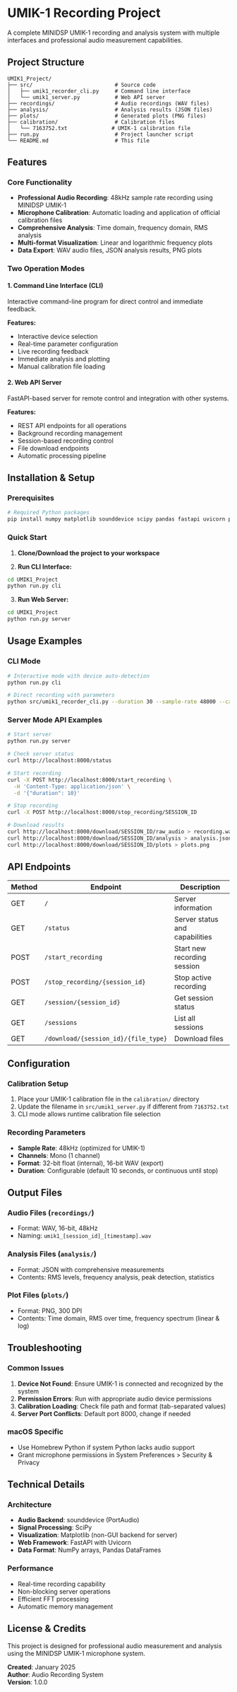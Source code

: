 # UMIK-1 Recording Project

A complete MINIDSP UMIK-1 recording and analysis system with multiple interfaces and professional audio measurement capabilities.

## Project Structure

```
UMIK1_Project/
├── src/                          # Source code
│   ├── umik1_recorder_cli.py     # Command line interface
│   └── umik1_server.py           # Web API server
├── recordings/                   # Audio recordings (WAV files)
├── analysis/                     # Analysis results (JSON files)
├── plots/                        # Generated plots (PNG files)
├── calibration/                  # Calibration files
│   └── 7163752.txt              # UMIK-1 calibration file
├── run.py                        # Project launcher script
└── README.md                     # This file
```

## Features

### Core Functionality
- **Professional Audio Recording**: 48kHz sample rate recording using MINIDSP UMIK-1
- **Microphone Calibration**: Automatic loading and application of official calibration files
- **Comprehensive Analysis**: Time domain, frequency domain, RMS analysis
- **Multi-format Visualization**: Linear and logarithmic frequency plots
- **Data Export**: WAV audio files, JSON analysis results, PNG plots

### Two Operation Modes

#### 1. Command Line Interface (CLI)
Interactive command-line program for direct control and immediate feedback.

**Features:**
- Interactive device selection
- Real-time parameter configuration
- Live recording feedback
- Immediate analysis and plotting
- Manual calibration file loading

#### 2. Web API Server
FastAPI-based server for remote control and integration with other systems.

**Features:**
- REST API endpoints for all operations
- Background recording management
- Session-based recording control
- File download endpoints
- Automatic processing pipeline

## Installation & Setup

### Prerequisites
```bash
# Required Python packages
pip install numpy matplotlib sounddevice scipy pandas fastapi uvicorn pydantic
```

### Quick Start

1. **Clone/Download the project to your workspace**

2. **Run CLI Interface:**
```bash
cd UMIK1_Project
python run.py cli
```

3. **Run Web Server:**
```bash
cd UMIK1_Project
python run.py server
```

## Usage Examples

### CLI Mode
```bash
# Interactive mode with device auto-detection
python run.py cli

# Direct recording with parameters
python src/umik1_recorder_cli.py --duration 30 --sample-rate 48000 --calibration calibration/7163752.txt
```

### Server Mode API Examples
```bash
# Start server
python run.py server

# Check server status
curl http://localhost:8000/status

# Start recording
curl -X POST http://localhost:8000/start_recording \
  -H 'Content-Type: application/json' \
  -d '{"duration": 10}'

# Stop recording
curl -X POST http://localhost:8000/stop_recording/SESSION_ID

# Download results
curl http://localhost:8000/download/SESSION_ID/raw_audio > recording.wav
curl http://localhost:8000/download/SESSION_ID/analysis > analysis.json
curl http://localhost:8000/download/SESSION_ID/plots > plots.png
```

## API Endpoints

| Method | Endpoint | Description |
|--------|----------|-------------|
| GET | `/` | Server information |
| GET | `/status` | Server status and capabilities |
| POST | `/start_recording` | Start new recording session |
| POST | `/stop_recording/{session_id}` | Stop active recording |
| GET | `/session/{session_id}` | Get session status |
| GET | `/sessions` | List all sessions |
| GET | `/download/{session_id}/{file_type}` | Download files |

## Configuration

### Calibration Setup
1. Place your UMIK-1 calibration file in the `calibration/` directory
2. Update the filename in `src/umik1_server.py` if different from `7163752.txt`
3. CLI mode allows runtime calibration file selection

### Recording Parameters
- **Sample Rate**: 48kHz (optimized for UMIK-1)
- **Channels**: Mono (1 channel)
- **Format**: 32-bit float (internal), 16-bit WAV (export)
- **Duration**: Configurable (default 10 seconds, or continuous until stop)

## Output Files

### Audio Files (`recordings/`)
- Format: WAV, 16-bit, 48kHz
- Naming: `umik1_[session_id]_[timestamp].wav`

### Analysis Files (`analysis/`)
- Format: JSON with comprehensive measurements
- Contents: RMS levels, frequency analysis, peak detection, statistics

### Plot Files (`plots/`)
- Format: PNG, 300 DPI
- Contents: Time domain, RMS over time, frequency spectrum (linear & log)

## Troubleshooting

### Common Issues
1. **Device Not Found**: Ensure UMIK-1 is connected and recognized by the system
2. **Permission Errors**: Run with appropriate audio device permissions
3. **Calibration Loading**: Check file path and format (tab-separated values)
4. **Server Port Conflicts**: Default port 8000, change if needed

### macOS Specific
- Use Homebrew Python if system Python lacks audio support
- Grant microphone permissions in System Preferences > Security & Privacy

## Technical Details

### Architecture
- **Audio Backend**: sounddevice (PortAudio)
- **Signal Processing**: SciPy
- **Visualization**: Matplotlib (non-GUI backend for server)
- **Web Framework**: FastAPI with Uvicorn
- **Data Format**: NumPy arrays, Pandas DataFrames

### Performance
- Real-time recording capability
- Non-blocking server operations
- Efficient FFT processing
- Automatic memory management

## License & Credits

This project is designed for professional audio measurement and analysis using the MINIDSP UMIK-1 microphone system.

**Created**: January 2025  
**Author**: Audio Recording System  
**Version**: 1.0.0
